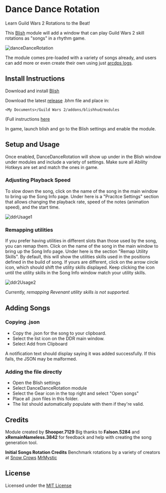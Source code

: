 # Dance Dance Rotation

Learn Guild Wars 2 Rotations to the Beat!

This [Blish](https://blishhud.com/) module will add a window that can play Guild Wars 2 skill rotations as "songs" in a rhythm game.

![danceDanceRotation](https://user-images.githubusercontent.com/1414123/227801325-cb166989-11eb-4e59-965c-1b91457f31d9.gif)


The module comes pre-loaded with a variety of songs already, and users can add more or even create their own using just [arcdps logs](https://www.deltaconnected.com/arcdps/).

## Install Instructions

Download and install [Blish](https://blishhud.com/)

Download the latest [release](https://github.com/campbt/DanceDanceRotation/releases/latest) .bhm file and place in:
```
<My Documents>/Guild Wars 2/addons/blishhud/modules
```
(Full instructions [here](https://new.blishhud.com/docs/user/installing-modules/#manually-installing-modules)

In game, launch blish and go to the Blish settings and enable the module. 

## Setup and Usage

Once enabled, DanceDanceRotation will show up under in the Blish window under modules and include a variety of settings. Make sure all Ability Hotkeys are set and match the ones in game.

### Adjusting Playback Speed

To slow down the song, click on the name of the song in the main window to bring up the Song Info page. Under here is a "Pracitce Settings" section that allows changing the playback rate, speed of the notes (animation speed), and the start time.

![ddrUsage1](https://user-images.githubusercontent.com/1414123/227801872-0946f253-cc06-4302-a6ab-da4be194c9d9.png)

### Remapping utilities

If you prefer having utilities in different slots than those used by the song, you can remap them. Click on the name of the song in the main window to bring up the Song Info page. Under here is the section "Remap Utility Skills". By default, this will show the utilities skills used in the positions defined in the build of song. If yours are different, click on the arrow circle icon, which should shift the utility skills displayed. Keep clicking the icon until the utility skills in the Song Info window match your utility skills.

![ddr2Usage2](https://user-images.githubusercontent.com/1414123/227801878-ed5d5cf4-f4a0-43a2-ab69-4f541fe78cc0.png)

*Currently, remapping *Revenant* utility skills is not supported.*

## Adding Songs

### Copying .json

* Copy the .json for the song to your clipboard.
* Select the list icon on the DDR main window.
* Select Add from Clipboard

A notification text should display saying it was added successfully. If this fails, the JSON may be malformed.

### Adding the file directly

* Open the Blish settings
* Select DanceDanceRotation module
* Select the Gear icon in the top right and select "Open songs"
* Place all .json files in this folder.
* The list should automatically populate with them if they're valid.

## Credits

Module created by **Shooper.7129**
Big thanks to **Falson.5284** and **xRemainNameless.3842** for feedback and help with creating the song generation tool.

**Initial Songs Rotation Credits**
Benchmark rotations by a variety of creators at [Snow Crows](https://snowcrows.com/en/home)
[MrMystic](https://www.youtube.com/channel/UCRheAtCtIXM2JKBzmCtA8xg)

## License

Licensed under the [MIT License](https://choosealicense.com/licenses/mit/)
